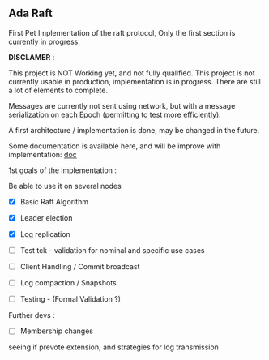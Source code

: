 Ada Raft
---------

First Pet Implementation of the raft protocol, 
Only the first section is currently in progress.

**DISCLAMER** :

This project is NOT Working yet, and not fully qualified.
This project is not currently usable in production, 
implementation is in progress. There are still a lot of elements to complete.

Messages are currently not sent using network, but with a message serialization on each Epoch (permitting to test more efficiently).

A first architecture / implementation is done, may be changed in the future.

Some documentation is available here, and will be improve with implementation: [doc](doc)

1st goals of the implementation :

Be able to use it on several nodes

- [X] Basic Raft Algorithm
- [X] Leader election
- [x] Log replication
- [ ] Test tck - validation for nominal and specific use cases
- [ ] Client Handling / Commit broadcast
- [ ] Log compaction / Snapshots
- [ ] Testing - (Formal Validation ?)


Further devs :

- [ ] Membership changes



seeing if prevote extension, and strategies for log transmission
